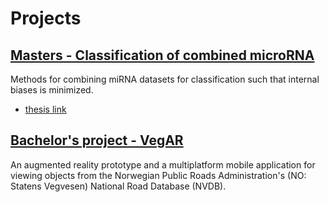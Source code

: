 # Projects

## [Masters - Classification of combined microRNA](https://github.com/vegabj/Mastersproject)
Methods for combining miRNA datasets for classification such that internal biases is minimized.
- [thesis link](https://github.com/vegabj/vegabj.github.io/raw/master/NTNU_Masters_Thesis.pdf)


## [Bachelor's project - VegAR](https://github.com/IT2901-Gruppe-16-Kantega)
An augmented reality prototype and a multiplatform mobile application for viewing objects from the Norwegian Public Roads Administration's (NO: Statens Vegvesen) National Road Database (NVDB).
